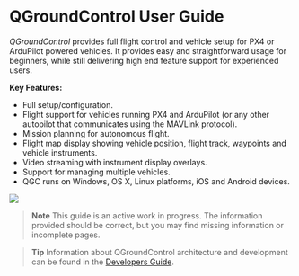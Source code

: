 # QGroundControl User Guide

*QGroundControl* provides full flight control and vehicle setup for PX4 or ArduPilot powered vehicles. It provides easy and straightforward usage for beginners, while still delivering high end feature support for experienced users.

**Key Features:**

* Full setup/configuration.
* Flight support for vehicles running PX4 and ArduPilot (or any other autopilot that communicates using the MAVLink protocol).
* Mission planning for autonomous flight.
* Flight map display showing vehicle position, flight track, waypoints and vehicle instruments.
* Video streaming with instrument display overlays.
* Support for managing multiple vehicles.
* QGC runs on Windows, OS X, Linux platforms, iOS and Android devices.

![](./images/quickstart/ConnectedVehicle.jpg)

> **Note** This guide is an active work in progress. The information provided should be correct, but you may find missing information or incomplete pages.

<span></span>
> **Tip** Information about QGroundControl architecture and development can be found in the [Developers Guide](https://dev.qgroundcontrol.com/en/).
